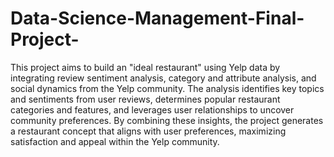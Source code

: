 # Data-Science-Management-Final-Project-
This project aims to build an "ideal restaurant" using Yelp data by integrating review sentiment analysis, category and attribute analysis, and social dynamics from the Yelp community. The analysis identifies key topics and sentiments from user reviews, determines popular restaurant categories and features, and leverages user relationships to uncover community preferences. By combining these insights, the project generates a restaurant concept that aligns with user preferences, maximizing satisfaction and appeal within the Yelp community.
